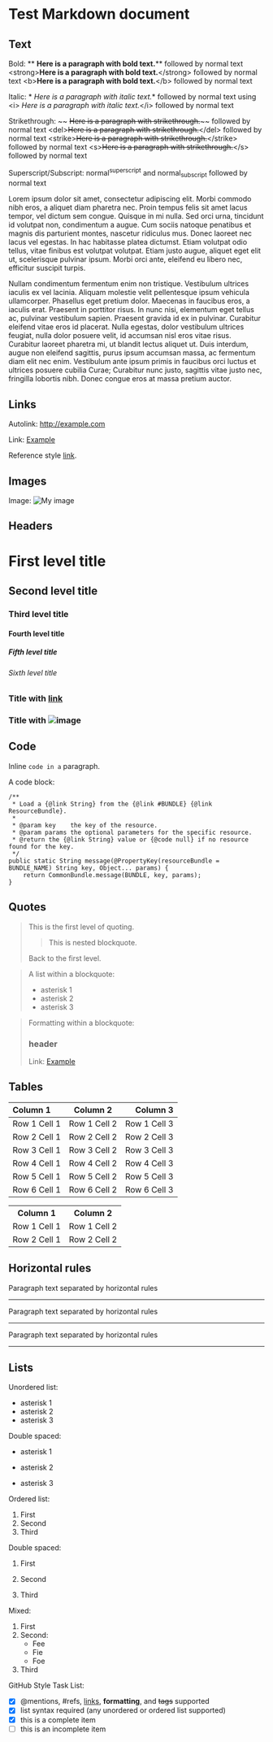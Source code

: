 Test Markdown document
======================

Text
----

Bold: \** **Here is a paragraph with bold text.**\** followed by normal text
\<strong><strong>Here is a paragraph with bold text.</strong>\</strong> followed by normal text
\<b><b>Here is a paragraph with bold text.</b>\</b> followed by normal text

Italic: \* *Here is a paragraph with italic text.*\* followed by normal text
using \<i> *Here is a paragraph with italic text.*\</i> followed by normal text

Strikethrough: \~~ ~~Here is a paragraph with strikethrough.~~\~~ followed by normal text
\<del><del>Here is a paragraph with strikethrough.</del>\</del> followed by normal text
\<strike><strike>Here is a paragraph with strikethrough.</strike>\</strike> followed by normal text
\<s><s>Here is a paragraph with strikethrough.</s>\</s> followed by normal text

Superscript/Subscript: normal<sup>superscript</sup> and normal<sub>subscript</sub> followed by normal text

Lorem ipsum dolor sit amet, consectetur adipiscing elit. Morbi commodo nibh eros, a aliquet diam pharetra nec. Proin tempus felis sit amet lacus tempor, vel dictum sem congue. Quisque in mi nulla. Sed orci urna, tincidunt id volutpat non, condimentum a augue. Cum sociis natoque penatibus et magnis dis parturient montes, nascetur ridiculus mus. Donec laoreet nec lacus vel egestas. In hac habitasse platea dictumst. Etiam volutpat odio tellus, vitae finibus est volutpat volutpat. Etiam justo augue, aliquet eget elit ut, scelerisque pulvinar ipsum. Morbi orci ante, eleifend eu libero nec, efficitur suscipit turpis.

Nullam condimentum fermentum enim non tristique. Vestibulum ultrices iaculis ex vel lacinia. Aliquam molestie velit pellentesque ipsum vehicula ullamcorper. Phasellus eget pretium dolor. Maecenas in faucibus eros, a iaculis erat. Praesent in porttitor risus. In nunc nisi, elementum eget tellus ac, pulvinar vestibulum sapien. Praesent gravida id ex in pulvinar. Curabitur eleifend vitae eros id placerat. Nulla egestas, dolor vestibulum ultrices feugiat, nulla dolor posuere velit, id accumsan nisl eros vitae risus. Curabitur laoreet pharetra mi, ut blandit lectus aliquet ut. Duis interdum, augue non eleifend sagittis, purus ipsum accumsan massa, ac fermentum diam elit nec enim. Vestibulum ante ipsum primis in faucibus orci luctus et ultrices posuere cubilia Curae; Curabitur nunc justo, sagittis vitae justo nec, fringilla lobortis nibh. Donec congue eros at massa pretium auctor.


Links
-----

Autolink: <http://example.com>

Link: [Example](http://example.com)

Reference style [link][1].

[1]: http://example.com  "Example"


Images
------

Image: ![My image](http://www.foo.bar/image.png)

Headers
-------

# First level title
## Second level title
### Third level title
#### Fourth level title
##### Fifth level title
###### Sixth level title

### Title with [link](http://localhost)
### Title with ![image](http://localhost)

Code
----

Inline `code in a` paragraph.

A code block:

    /**
     * Load a {@link String} from the {@link #BUNDLE} {@link ResourceBundle}.
     *
     * @param key    the key of the resource.
     * @param params the optional parameters for the specific resource.
     * @return the {@link String} value or {@code null} if no resource found for the key.
     */
    public static String message(@PropertyKey(resourceBundle = BUNDLE_NAME) String key, Object... params) {
        return CommonBundle.message(BUNDLE, key, params);
    }

Quotes
------


> This is the first level of quoting.
>
> > This is nested blockquote.
>
> Back to the first level.


> A list within a blockquote:
>
> *	asterisk 1
> *	asterisk 2
> *	asterisk 3


> Formatting within a blockquote:
>
> ### header
> Link: [Example](http://example.com)



Tables
-------

|Column 1    |Column 2    |Column 3    |
|:-----------|:----------:|-----------:|
|Row 1 Cell 1|Row 1 Cell 2|Row 1 Cell 3|
|Row 2 Cell 1|Row 2 Cell 2|Row 2 Cell 3|
|Row 3 Cell 1|Row 3 Cell 2|Row 3 Cell 3|
|Row 4 Cell 1|Row 4 Cell 2|Row 4 Cell 3|
|Row 5 Cell 1|Row 5 Cell 2|Row 5 Cell 3|
|Row 6 Cell 1|Row 6 Cell 2|Row 6 Cell 3|

<table>
  <tr>
    <th>Column 1</th>
    <th>Column 2</th>
  </tr>
  <tr>
    <td>Row 1 Cell 1</td>
    <td>Row 1 Cell 2</td>
  </tr>
  <tr>
    <td>Row 2 Cell 1</td>
    <td>Row 2 Cell 2</td>
  </tr>
</table>

Horizontal rules
----------------

Paragraph text separated by horizontal rules

---

Paragraph text separated by horizontal rules

___

Paragraph text separated by horizontal rules

***


Lists
-----

Unordered list:

*	asterisk 1
*	asterisk 2
*	asterisk 3

Double spaced:

*	asterisk 1

*	asterisk 2

*	asterisk 3

Ordered list:

1.	First
2.	Second
3.	Third

Double spaced:

1.	First

2.	Second

3.	Third

Mixed:

1. First
2. Second:
	* Fee
	* Fie
	* Foe
3. Third

GitHub Style Task List:

- [x] @mentions, #refs, [links](), **formatting**, and <del>tags</del> supported
- [x] list syntax required (any unordered or ordered list supported)
- [x] this is a complete item
- [ ] this is an incomplete item
